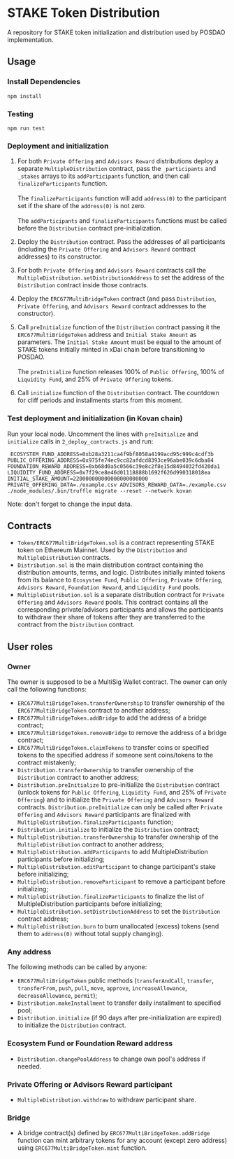 # STAKE Token Distribution
A repository for STAKE token initialization and distribution used by POSDAO implementation.

## Usage
### Install Dependencies
```
npm install
```
### Testing
```
npm run test
```

### Deployment and initialization

1. For both `Private Offering` and `Advisors Reward` distributions deploy a separate `MultipleDistribution` contract, pass the `_participants` and `_stakes` arrays to its `addParticipants` function, and then call `finalizeParticipants` function. \
\
The `finalizeParticipants` function will add `address(0)` to the participant set if the share of the `address(0)` is not zero.\
\
The `addParticipants` and `finalizeParticipants` functions must be called before the `Distribution` contract pre-initialization.

2. Deploy the `Distribution` contract. Pass the addresses of all participants (including the `Private Offering` and `Advisors Reward` contract addresses) to its constructor.

3. For both `Private Offering` and `Advisors Reward` contracts call the `MultipleDistribution.setDistributionAddress` to set the address of the `Distribution` contract inside those contracts.

4. Deploy the `ERC677MultiBridgeToken` contract (and pass `Distribution`, `Private Offering`, and `Advisors Reward` contract addresses to the constructor).

5. Call `preInitialize` function of the `Distribution` contract passing it the `ERC677MultiBridgeToken` address and `Initial Stake Amount` as parameters. The `Initial Stake Amount` must be equal to the amount of STAKE tokens initially minted in xDai chain before transitioning to POSDAO. \
\
The `preInitialize` function releases 100% of `Public Offering`, 100% of `Liquidity Fund`, and 25% of `Private Offering` tokens.

6. Call `initialize` function of the `Distribution` contract. The countdown for cliff periods and installments starts from this moment.

### Test deployment and initialization (in Kovan chain)
Run your local node.
Uncomment the lines with `preInitialize` and `initialize` calls in `2_deploy_contracts.js` and run:
```
 ECOSYSTEM_FUND_ADDRESS=0xb28a3211ca4f9bf8058a4199acd95c999c4cdf3b PUBLIC_OFFERING_ADDRESS=0x975fe74ec9cc82afdcd8393ce96abe039c6dba84 FOUNDATION_REWARD_ADDRESS=0xb68d0a5c0566c39e8c2f8e15d8494032fd420da1 LIQUIDITY_FUND_ADDRESS=0x7f29ce8e46d01118888b1692f626d990318018ea INITIAL_STAKE_AMOUNT=220000000000000000000000 PRIVATE_OFFERING_DATA=./example.csv ADVISORS_REWARD_DATA=./example.csv ./node_modules/.bin/truffle migrate --reset --network kovan
```
Note: don't forget to change the input data.

## Contracts

- `Token/ERC677MultiBridgeToken.sol` is a contract representing STAKE token on Ethereum Mainnet. Used by the `Distribution` and `MultipleDistribution` contracts.
- `Distribution.sol` is the main distribution contract containing the distribution amounts, terms, and logic. Distributes initially minted tokens from its balance to `Ecosystem Fund`, `Public Offering`, `Private Offering`, `Advisors Reward`, `Foundation Reward`, and `Liquidity Fund` pools.
- `MultipleDistribution.sol` is a separate distribution contract for `Private Offering` and `Advisors Reward` pools. This contract contains all the corresponding private/advisors participants and allows the participants to withdraw their share of tokens after they are transferred to the contract from the `Distribution` contract.

## User roles

### Owner

The owner is supposed to be a MultiSig Wallet contract. The owner can only call the following functions:

- `ERC677MultiBridgeToken.transferOwnership` to transfer ownership of the `ERC677MultiBridgeToken` contract to another address;
- `ERC677MultiBridgeToken.addBridge` to add the address of a bridge contract;
- `ERC677MultiBridgeToken.removeBridge` to remove the address of a bridge contract;
- `ERC677MultiBridgeToken.claimTokens` to transfer coins or specified tokens to the specified address if someone sent coins/tokens to the contract mistakenly;
- `Distribution.transferOwnership` to transfer ownership of the `Distribution` contract to another address;
- `Distribution.preInitialize` to pre-initialize the `Distribution` contract (unlock tokens for `Public Offering`, `Liquidity Fund`, and 25% of `Private Offering`) and to initialize the `Private Offering` and `Advisors Reward` contracts. `Distribution.preInitialize` can only be called after `Private Offering` and `Advisors Reward` participants are finalized with `MultipleDistribution.finalizeParticipants` function;
- `Distribution.initialize` to initialize the `Distribution` contract;
- `MultipleDistribution.transferOwnership` to transfer ownership of the `MultipleDistribution` contract to another address;
- `MultipleDistribution.addParticipants` to add MultipleDistribution participants before initializing;
- `MultipleDistribution.editParticipant` to change participant's stake before initializing;
- `MultipleDistribution.removeParticipant` to remove a participant before initializing;
- `MultipleDistribution.finalizeParticipants` to finalize the list of MultipleDistribution participants before initializing;
- `MultipleDistribution.setDistributionAddress` to set the `Distribution` contract address;
- `MultipleDistribution.burn` to burn unallocated (excess) tokens (send them to `address(0)` without total supply changing).

### Any address

The following methods can be called by anyone:

- `ERC677MultiBridgeToken` public methods (`transferAndCall`, `transfer`, `transferFrom`, `push`, `pull`, `move`, `approve`, `increaseAllowance`, `decreaseAllowance`, `permit`);
- `Distribution.makeInstallment` to transfer daily installment to specified pool;
- `Distribution.initialize` (if 90 days after pre-initialization are expired) to initialize the `Distribution` contract.

### Ecosystem Fund or Foundation Reward address

- `Distribution.changePoolAddress` to change own pool's address if needed.

### Private Offering or Advisors Reward participant

- `MultipleDistribution.withdraw` to withdraw participant share.

### Bridge

- A bridge contract(s) defined by `ERC677MultiBridgeToken.addBridge` function can mint arbitrary tokens for any account (except zero address) using `ERC677MultiBridgeToken.mint` function.
